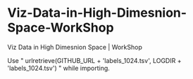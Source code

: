 # Viz-Data-in-High-Dimesnion-Space-WorkShop
Viz Data in High Dimesnion Space | WorkShop

Use " urlretrieve(GITHUB_URL + 'labels_1024.tsv', LOGDIR + 'labels_1024.tsv') " while importing.

